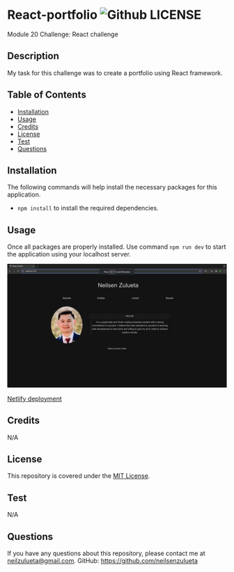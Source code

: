 # React-portfolio ![Github LICENSE](https://img.shields.io/badge/license-MIT-blue.svg)
Module 20 Challenge: React challenge

## Description 

My task for this challenge was to create a portfolio using React framework. 

## Table of Contents

  * [Installation](#installation)
  * [Usage](#usage)
  * [Credits](#credits)
  * [License](#license)
  * [Test](#test)
  * [Questions](#questions)

## Installation 

The following commands will help install the necessary packages for this application. 
* `npm install` to install the required dependencies. 

## Usage 

Once all packages are properly installed. Use command `npm run dev` to start the application using your localhost server.
  
![alt text](<react-portfolio/public/assets/React portfolio screenshot.png>)

[Netlify deployment](https://wonderful-flan-5f590c.netlify.app)

## Credits

N/A

## License 

This repository is covered under the [MIT License](https://opensource.org/licenses/MIT).

## Test

N/A

## Questions 

If you have any questions about this repository, please contact me at neilzulueta@gmail.com. GitHub: https://github.com/neilsenzulueta